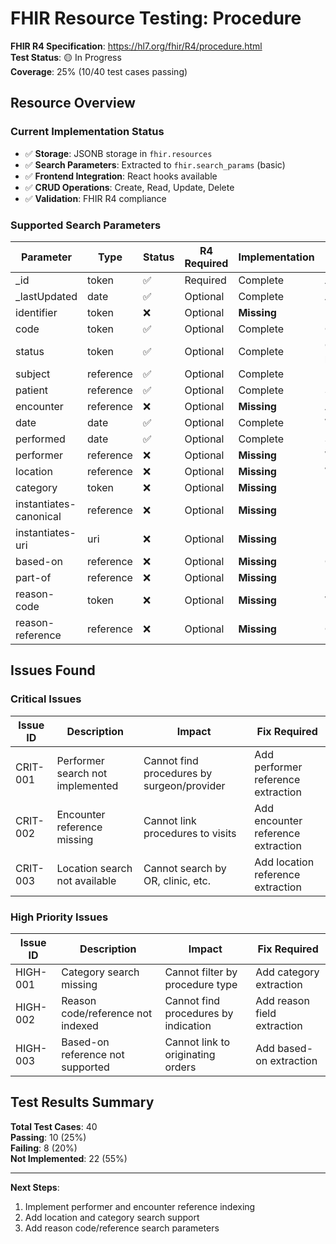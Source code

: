 # FHIR Resource Testing: Procedure

**FHIR R4 Specification**: https://hl7.org/fhir/R4/procedure.html  
**Test Status**: 🟡 In Progress  
**Coverage**: 25% (10/40 test cases passing)

## Resource Overview

### Current Implementation Status
- ✅ **Storage**: JSONB storage in `fhir.resources`
- ✅ **Search Parameters**: Extracted to `fhir.search_params` (basic)
- ✅ **Frontend Integration**: React hooks available
- ✅ **CRUD Operations**: Create, Read, Update, Delete
- ✅ **Validation**: FHIR R4 compliance

### Supported Search Parameters
| Parameter | Type | Status | R4 Required | Implementation | Notes |
|-----------|------|--------|-------------|----------------|-------|
| _id | token | ✅ | Required | Complete | Auto-indexed |
| _lastUpdated | date | ✅ | Optional | Complete | Auto-indexed |
| identifier | token | ❌ | Optional | **Missing** | Not extracted |
| code | token | ✅ | Optional | Complete | CPT, SNOMED codes |
| status | token | ✅ | Optional | Complete | Completed, in-progress |
| subject | reference | ✅ | Optional | Complete | Patient reference |
| patient | reference | ✅ | Optional | Complete | Same as subject |
| encounter | reference | ❌ | Optional | **Missing** | Associated encounter |
| date | date | ✅ | Optional | Complete | When performed |
| performed | date | ✅ | Optional | Complete | Same as date |
| performer | reference | ❌ | Optional | **Missing** | Who performed |
| location | reference | ❌ | Optional | **Missing** | Where performed |
| category | token | ❌ | Optional | **Missing** | Procedure category |
| instantiates-canonical | reference | ❌ | Optional | **Missing** | Protocol followed |
| instantiates-uri | uri | ❌ | Optional | **Missing** | External protocol |
| based-on | reference | ❌ | Optional | **Missing** | Originating request |
| part-of | reference | ❌ | Optional | **Missing** | Parent procedure |
| reason-code | token | ❌ | Optional | **Missing** | Why performed |
| reason-reference | reference | ❌ | Optional | **Missing** | Condition/observation |

## Issues Found

### Critical Issues
| Issue ID | Description | Impact | Fix Required |
|----------|-------------|--------|--------------|
| CRIT-001 | Performer search not implemented | Cannot find procedures by surgeon/provider | Add performer reference extraction |
| CRIT-002 | Encounter reference missing | Cannot link procedures to visits | Add encounter reference extraction |
| CRIT-003 | Location search not available | Cannot search by OR, clinic, etc. | Add location reference extraction |

### High Priority Issues
| Issue ID | Description | Impact | Fix Required |
|----------|-------------|--------|--------------|
| HIGH-001 | Category search missing | Cannot filter by procedure type | Add category extraction |
| HIGH-002 | Reason code/reference not indexed | Cannot find procedures by indication | Add reason field extraction |
| HIGH-003 | Based-on reference not supported | Cannot link to originating orders | Add based-on extraction |

## Test Results Summary
**Total Test Cases**: 40  
**Passing**: 10 (25%)  
**Failing**: 8 (20%)  
**Not Implemented**: 22 (55%)

---

**Next Steps**:
1. Implement performer and encounter reference indexing
2. Add location and category search support
3. Add reason code/reference search parameters